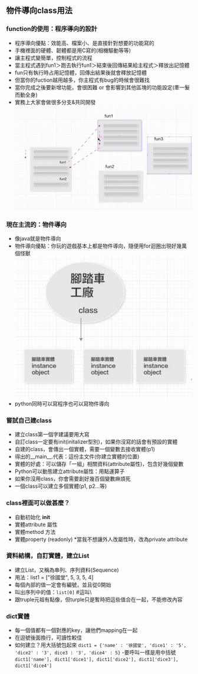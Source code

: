 ## 物件導向class用法

### function的使用：程序導向的設計
- 程序導向優點：效能高、檔案小、是直接針對想要的功能寫的
- 手機裡面的硬體、韌體都是用C寫的(相機驅動等等)
- 讓主程式變簡單，控制程式的流程
- 當主程式遇到fun1＞跑去執行fun1＞結束後回傳結果給主程式＞釋放出記憶體
- fun只有執行時占用記憶體，回傳出結果後就會釋放記憶體
- 但當你的fuction越用越多，你主程式有bug的時候會很難找
- 當你完成之後要新增功能，會很困難 or 會影響到其他區塊的功能設定(牽一髮而動全身)
- 實務上大家會做很多分支&共同開發
![Alt text](image.png)

### 現在主流的：物件導向
- 像java就是物件導向
- 物件導向優點：你玩的遊戲基本上都是物件導向，隨便用for迴圈出現好幾萬個怪獸
![Alt text](image-1.png)
- python同時可以寫程序也可以寫物件導向

### 嘗試自己建class
- 建立class第一個字建議要用大寫
- 自訂class一定要有init(initalizer型別)，如果你沒寫的話會有預設的實體
- 自建的class，會傳出一個實體，需要一個變數去接收實體(p1)
- 得出的__main__.代表：這份主文件(你建立實體的位置)
- 實體的好處：可以儲存「一組」相關資料(attribute屬性)，包含好幾個變數
- Python可以動態建立attribute屬性：用點運算子
- 如果你沒用class，你會需要創好幾百個變數麻煩死
- 一個class可以建立多個實體(p1, p2...等)

### class裡面可以做甚麼？
- 自動初始化 __init__
- 實體attribute 屬性
- 實體method 方法
- 實體property (readonly) *當我不想讓外人改屬性時，改為private attribute

### 資料結構，自訂實體，建立List
- 建立List，又稱為串列、序列資料(Sequence)
- 用法：list1 = ["徐國堂", 5, 3, 5, 4]
- 每個內部的值一定會有編號，並且從0開始
- 叫出序列中的值：```list[0]``` #這叫\
- 跟truple元祖有點像，但turple只是暫時把這些值合在一起，不能修改內容

### dict實體
- 每一個值都有一個對應的key，讓他們mapping在一起
- 在逗號後面換行，可讀性較佳
- 如何建立？用大括號包起來
```dict1 = {'name' : '徐國堂', 'dice1' : '5', 'dice2' : '3', dice3 : '3', 'dice4' : 5}```
-要呼叫一樣是用中括號
```dict1['name'], dict1['dice1'], dict1['dice2'], dict1['dice3'], dict1['dice4']```